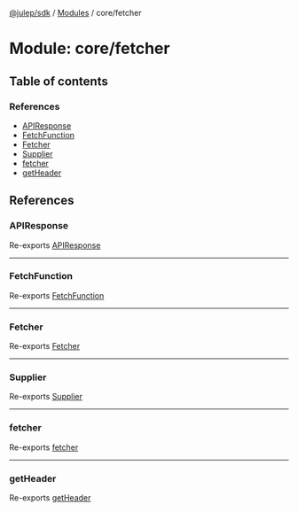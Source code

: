 [@julep/sdk](../README.md) / [Modules](../modules.md) / core/fetcher

# Module: core/fetcher

## Table of contents

### References

- [APIResponse](core_fetcher.md#apiresponse)
- [FetchFunction](core_fetcher.md#fetchfunction)
- [Fetcher](core_fetcher.md#fetcher)
- [Supplier](core_fetcher.md#supplier)
- [fetcher](core_fetcher.md#fetcher-1)
- [getHeader](core_fetcher.md#getheader)

## References

### APIResponse

Re-exports [APIResponse](core_fetcher_APIResponse.md#apiresponse)

___

### FetchFunction

Re-exports [FetchFunction](core_fetcher_Fetcher.md#fetchfunction)

___

### Fetcher

Re-exports [Fetcher](core_fetcher_Fetcher.Fetcher.md)

___

### Supplier

Re-exports [Supplier](core_fetcher_Supplier.md#supplier-1)

___

### fetcher

Re-exports [fetcher](core_fetcher_Fetcher.md#fetcher)

___

### getHeader

Re-exports [getHeader](core_fetcher_getHeader.md#getheader)
